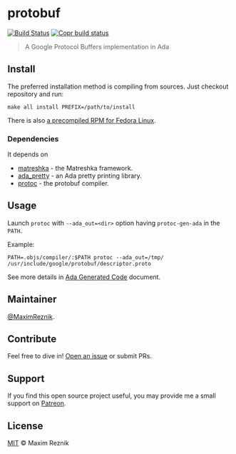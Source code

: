 # protobuf

[![Build Status](https://github.com/reznikmm/protobuf/workflows/Build/badge.svg)](https://github.com/reznikmm/protobuf/actions)
[![Copr build status](https://copr.fedorainfracloud.org/coprs/reznik/ada/package/ada-protobuf/status_image/last_build.png)](https://copr.fedorainfracloud.org/coprs/reznik/ada)

> A Google Protocol Buffers implementation in Ada

## Install

The preferred installation method is compiling from sources. Just checkout repository and run:
```
make all install PREFIX=/path/to/install
```

There is also [a precompiled RPM for Fedora Linux](https://copr.fedorainfracloud.org/coprs/reznik/ada/).

### Dependencies
It depends on
* [matreshka](https://github.com/godunko/matreshka) - the Matreshka framework.
* [ada_pretty](https://github.com/reznikmm/ada-pretty) - an Ada pretty printing library.
* [protoc](https://github.com/protocolbuffers/protobuf) - the protobuf compiler.

## Usage
Launch `protoc` with `--ada_out=<dir>` option having `protoc-gen-ada` in
the `PATH`.

Example:

```
PATH=.objs/compiler/:$PATH protoc --ada_out=/tmp/ /usr/include/google/protobuf/descriptor.proto
```

See more details in [Ada Generated Code](docs/generated_code.md) document.

## Maintainer

[@MaximReznik](https://github.com/reznikmm).

## Contribute

Feel free to dive in!
[Open an issue](https://github.com/reznikmm/protobuf/issues/new)
or submit PRs.

## Support

If you find this open source project useful, you may provide me a small support
on [Patreon](https://www.patreon.com/ada_ru).

## License

[MIT](LICENSE) © Maxim Reznik
